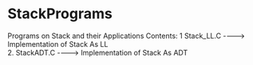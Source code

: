 # StackPrograms
Programs on Stack and their Applications
Contents:
1       Stack_LL.C ---->                             Implementation of Stack As LL      
2.      StackADT.C ---->                             Implementation of Stack As ADT   
